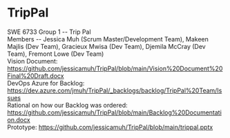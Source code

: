 # TripPal

SWE 6733 Group 1 -- Trip Pal <br/>
Members -- Jessica Muh (Scrum Master/Development Team), Makeen Majlis (Dev Team), Gracieux Mwisa (Dev Team), Djemila McCray (Dev Team), Fremont Lowe (Dev Team) <br/>
Vision Document: https://github.com/jessicamuh/TripPal/blob/main/Vision%20Document%20Final%20Draft.docx <br/>
DevOps Azure for Backlog: https://dev.azure.com/jmuh/TripPal/_backlogs/backlog/TripPal%20Team/Issues  </br>
Rational on how our Backlog was ordered: https://github.com/jessicamuh/TripPal/blob/main/Backlog%20Documentation.docx </br>
Prototype: https://github.com/jessicamuh/TripPal/blob/main/trippal.pptx

